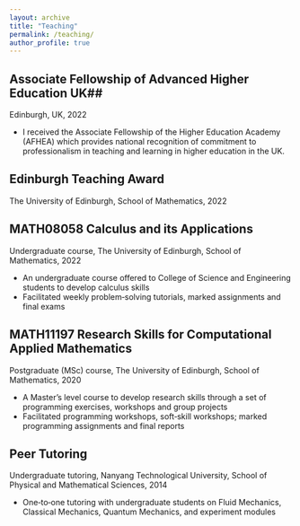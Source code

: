 ```yaml
---
layout: archive
title: "Teaching"
permalink: /teaching/
author_profile: true
---
```


## Associate Fellowship of Advanced Higher Education UK## 
Edinburgh, UK, 2022
- I received the Associate Fellowship of the Higher Education Academy (AFHEA) which provides national recognition of commitment to professionalism in teaching and learning in higher education in the UK.

## Edinburgh Teaching Award ##
The University of Edinburgh, School of Mathematics, 2022

## MATH08058 Calculus and its Applications ##
Undergraduate course, The University of Edinburgh, School of Mathematics, 2022

- An undergraduate course offered to College of Science and Engineering students to develop calculus skills
- Facilitated weekly problem‑solving tutorials, marked assignments and final exams

## MATH11197 Research Skills for Computational Applied Mathematics ##
Postgraduate (MSc) course, The University of Edinburgh, School of Mathematics, 2020

- A Master’s level course to develop research skills through a set of programming exercises, workshops and group projects
- Facilitated programming workshops, soft‑skill workshops; marked programming assignments and final reports

## Peer Tutoring ##
Undergraduate tutoring, Nanyang Technological University, School of Physical and Mathematical Sciences, 2014
- One‑to‑one tutoring with undergraduate students on Fluid Mechanics, Classical Mechanics, Quantum Mechanics, and experiment modules
